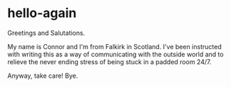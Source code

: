 # hello-again

Greetings and Salutations.

My name is Connor and I'm from Falkirk in Scotland. I've been instructed with writing this as a way of communicating with the outside world and to relieve the never ending stress of being stuck in a padded room 24/7.

Anyway, take care! Bye.
